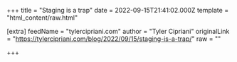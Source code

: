 
+++
title = "Staging is a trap"
date = 2022-09-15T21:41:02.000Z
template = "html_content/raw.html"

[extra]
feedName = "tylercipriani.com"
author = "Tyler Cipriani"
originalLink = "https://tylercipriani.com/blog/2022/09/15/staging-is-a-trap/"
raw = ""

+++

